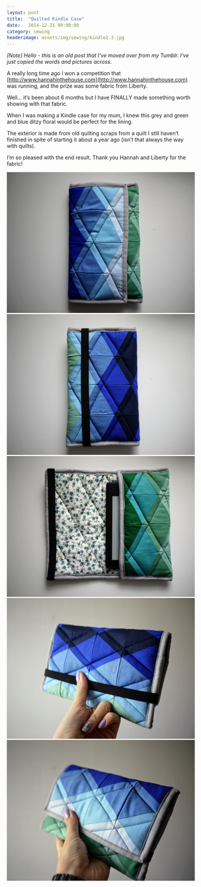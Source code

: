 ```yaml
---
layout: post
title:  "Quilted Kindle Case"
date:   2014-12-21 00:00:00
category: sewing
headerimage: assets/img/sewing/kindle2.3.jpg
---
```


_[Note] Hello - this is an old post that I've moved over from my Tumblr. I've just copied the words and pictures across._

A really long time ago I won a competition that [http://www.hannahinthehouse.com](http://www.hannahinthehouse.com) was running, and the prize was some fabric from Liberty.

Well… it’s been about 6 months but I have FINALLY made something worth showing with that fabric.

When I was making a Kindle case for my mum, I knew this grey and green and blue ditzy floral would be perfect for the lining.

The exterior is made from old quilting scraps from a quilt I still haven’t finished in spite of starting it about a year ago (isn’t that always the way with quilts).

I’m so pleased with the end result. Thank you Hannah and Liberty for the fabric!

![Kindle 1](/assets/img/sewing/kindle2.1.jpg)
![Kindle 2](/assets/img/sewing/kindle2.2.jpg)
![Kindle 3](/assets/img/sewing/kindle2.3.jpg)
![Kindle 4](/assets/img/sewing/kindle2.4.jpg)
![Kindle 5](/assets/img/sewing/kindle2.5.jpg)
